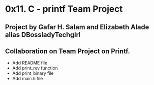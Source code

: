 # 0x11. C - printf Team Project  
## Project by Gafar H. Salam and Elizabeth Alade alias DBossladyTechgirl  
## Collaboration on Team Project on Printf.  
- Add README file  
- Add print_rev function  
- Add print_binary file  
- Add main.h file  
